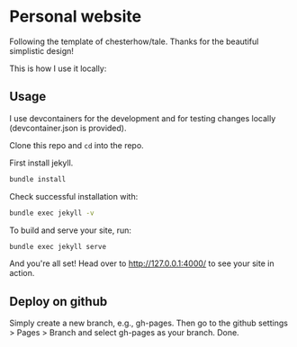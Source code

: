 # Personal website

Following the template of chesterhow/tale. Thanks for the beautiful simplistic design! 

This is how I use it locally:

## Usage

I use devcontainers for the development and for testing changes locally (devcontainer.json is provided).

Clone this repo and ```cd``` into the repo.

First install jekyll.
```bash
bundle install
```

Check successful installation with:
```bash
bundle exec jekyll -v
```

To build and serve your site, run:

```bash
bundle exec jekyll serve
```

And you're all set! Head over to http://127.0.0.1:4000/ to see your site in action.


## Deploy on github

Simply create a new branch, e.g., gh-pages. Then go to the github settings > Pages > Branch and select gh-pages as your branch. Done.
